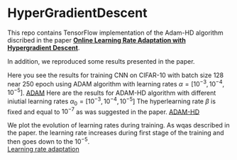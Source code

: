 # HyperGradientDescent

This repo contains TensorFlow implementation of the Adam-HD algorithm discribed in the paper [**Online Learning Rate Adaptation with Hypergradient Descent**](https://arxiv.org/abs/1703.04782). 

In addition, we reproduced some results presented in the paper.

Here you see the results for training CNN on CIFAR-10 with batch size 128 near 250 epoch using ADAM algorithm with learning rates $\alpha = [10^{-3},10^{-4},10^{-5}]$.
[ADAM](./ADAM.png)
Here are the results for ADAM-HD algorithm with different iniutial learning rates $\alpha_0 = [10^{-3},10^{-4},10^{-5}]$
The hyperlearning rate $\beta$ is fixed and equal to $10^{-7}$ as was suggested in the paper. 
[ADAM-HD](./ADAM-HD.png)

We plot the evolution of learning rates during training. As wqas described in the paper. the learning rate increases during first stage of the training and then goes down to the $10^{-5}$.  
[Learning rate adaptation](./alpha.png)



